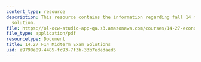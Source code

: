 ```yaml
---
content_type: resource
description: This resource contains the information regarding fall 14 midterm exam
  solution.
file: https://ol-ocw-studio-app-qa.s3.amazonaws.com/courses/14-27-economics-and-e-commerce-fall-2014/e9798e894485fc937f3b33b7ededaed5_MIT14_27F14_MidterSol_2014.pdf
file_type: application/pdf
resourcetype: Document
title: 14.27 F14 Midterm Exam Solutions
uid: e9798e89-4485-fc93-7f3b-33b7ededaed5
---
```

